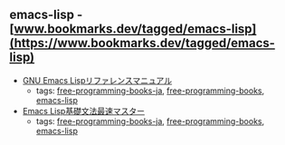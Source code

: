 emacs-lisp - [www.bookmarks.dev/tagged/emacs-lisp](https://www.bookmarks.dev/tagged/emacs-lisp)
---
* [GNU Emacs Lispリファレンスマニュアル](http://www.bookshelf.jp/texi/elisp-manual/21-2-8/jp/elisp.html)
    * tags: [free-programming-books-ja](../tags/free-programming-books-ja.md), [free-programming-books](../tags/free-programming-books.md), [emacs-lisp](../tags/emacs-lisp.md)
* [Emacs Lisp基礎文法最速マスター](http://d.hatena.ne.jp/rubikitch/20100201/elispsyntax)
    * tags: [free-programming-books-ja](../tags/free-programming-books-ja.md), [free-programming-books](../tags/free-programming-books.md), [emacs-lisp](../tags/emacs-lisp.md)
